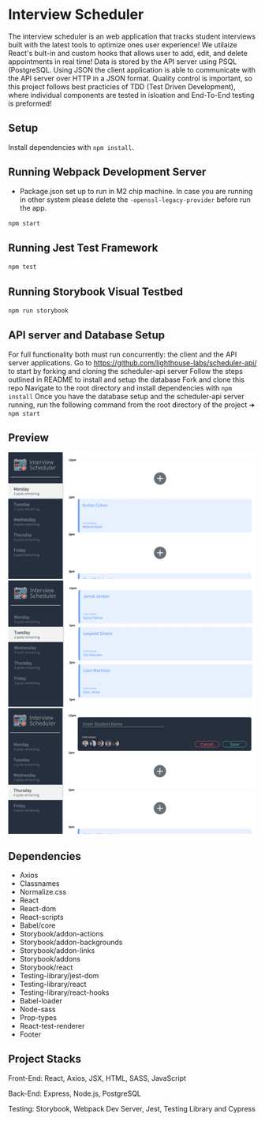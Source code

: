 # Interview Scheduler
The interview scheduler is an web application that tracks student interviews built with the latest tools to optimize ones user experience! We utilaize React's bult-in and custom hooks that allows user to add, edit, and delete appointments in real time! Data is stored by the API server using PSQL (PostgreSQL. Using JSON the client application is able to communicate with the API server over HTTP in a JSON format. Quality control is important, so this project follows best practicies of TDD (Test Driven Development), where individual components are tested in isloation and End-To-End testing is preformed!

## Setup

Install dependencies with `npm install`.

## Running Webpack Development Server

* Package.json set up to run in M2 chip machine. In case you are running in other system please delete the ```-openssl-legacy-provider``` before run the app.

```sh
npm start
```

## Running Jest Test Framework

```sh
npm test
```

## Running Storybook Visual Testbed

```sh
npm run storybook
```

## API server and Database Setup

For full functionality both must run concurrently: the client and the API server applications.
Go to <https://github.com/lighthouse-labs/scheduler-api/> to start by forking and cloning the scheduler-api server
Follow the steps outlined in README to install and setup the database
Fork and clone this repo
Navigate to the root directory and install dependencies with ```npm install```
Once you have the database setup and the scheduler-api server running, run the following command from the root directory of the project ➜ ```npm start```

## Preview

!["screenshot of scheduler features"](https://github.com/daejung90/scheduler/blob/master/public/images/Scheduler%20app.png?raw=true)
!["screenshot of scheduler features"](https://github.com/daejung90/scheduler/blob/master/public/images/Scheduler%202%20app.png?raw=true)
!["screenshot of scheduler features"](https://github.com/daejung90/scheduler/blob/master/public/images/Scheduler%201%20app.png?raw=true)




## Dependencies

* Axios
* Classnames
* Normalize.css
* React
* React-dom
* React-scripts
* Babel/core
* Storybook/addon-actions
* Storybook/addon-backgrounds
* Storybook/addon-links
* Storybook/addons
* Storybook/react
* Testing-library/jest-dom
* Testing-library/react
* Testing-library/react-hooks
* Babel-loader
* Node-sass
* Prop-types
* React-test-renderer
* Footer

## Project Stacks

Front-End:
React, Axios, JSX, HTML, SASS, JavaScript

Back-End:
Express, Node.js, PostgreSQL

Testing:
Storybook, Webpack Dev Server, Jest, Testing Library and Cypress



